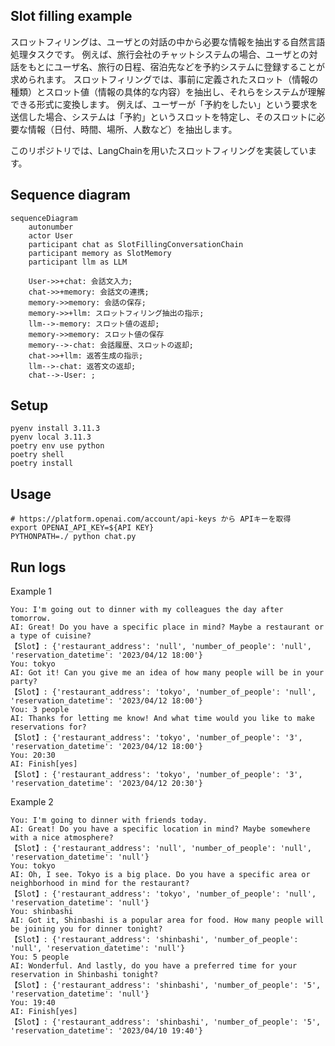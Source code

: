 ## Slot filling example
スロットフィリングは、ユーザとの対話の中から必要な情報を抽出する自然言語処理タスクです。
例えば、旅行会社のチャットシステムの場合、ユーザとの対話をもとにユーザ名、旅行の日程、宿泊先などを予約システムに登録することが求められます。
スロットフィリングでは、事前に定義されたスロット（情報の種類）とスロット値（情報の具体的な内容）を抽出し、それらをシステムが理解できる形式に変換します。
例えば、ユーザーが「予約をしたい」という要求を送信した場合、システムは「予約」というスロットを特定し、そのスロットに必要な情報（日付、時間、場所、人数など）を抽出します。

このリポジトリでは、LangChainを用いたスロットフィリングを実装しています。

## Sequence diagram
```mermaid
sequenceDiagram
    autonumber
    actor User
    participant chat as SlotFillingConversationChain
    participant memory as SlotMemory
    participant llm as LLM

    User->>+chat: 会話文入力;
    chat->>+memory: 会話文の連携;
    memory->>memory: 会話の保存;
    memory->>+llm: スロットフィリング抽出の指示;
    llm-->-memory: スロット値の返却;
    memory->>memory: スロット値の保存
    memory-->-chat: 会話履歴、スロットの返却;
    chat->>+llm: 返答生成の指示;
    llm-->-chat: 返答文の返却;
    chat-->-User: ;

```



## Setup
```
pyenv install 3.11.3
pyenv local 3.11.3
poetry env use python
poetry shell
poetry install
```

## Usage
```
# https://platform.openai.com/account/api-keys から APIキーを取得
export OPENAI_API_KEY=${API KEY}
PYTHONPATH=./ python chat.py
```

## Run logs
Example 1
```
You: I'm going out to dinner with my colleagues the day after tomorrow.
AI: Great! Do you have a specific place in mind? Maybe a restaurant or a type of cuisine?
【Slot】: {'restaurant_address': 'null', 'number_of_people': 'null', 'reservation_datetime': '2023/04/12 18:00'}
You: tokyo
AI: Got it! Can you give me an idea of how many people will be in your party?
【Slot】: {'restaurant_address': 'tokyo', 'number_of_people': 'null', 'reservation_datetime': '2023/04/12 18:00'}
You: 3 people
AI: Thanks for letting me know! And what time would you like to make reservations for?
【Slot】: {'restaurant_address': 'tokyo', 'number_of_people': '3', 'reservation_datetime': '2023/04/12 18:00'}
You: 20:30
AI: Finish[yes]
【Slot】: {'restaurant_address': 'tokyo', 'number_of_people': '3', 'reservation_datetime': '2023/04/12 20:30'}
```

Example 2
```
You: I'm going to dinner with friends today.
AI: Great! Do you have a specific location in mind? Maybe somewhere with a nice atmosphere?
【Slot】: {'restaurant_address': 'null', 'number_of_people': 'null', 'reservation_datetime': 'null'}
You: tokyo
AI: Oh, I see. Tokyo is a big place. Do you have a specific area or neighborhood in mind for the restaurant?
【Slot】: {'restaurant_address': 'tokyo', 'number_of_people': 'null', 'reservation_datetime': 'null'}
You: shinbashi
AI: Got it, Shinbashi is a popular area for food. How many people will be joining you for dinner tonight?
【Slot】: {'restaurant_address': 'shinbashi', 'number_of_people': 'null', 'reservation_datetime': 'null'}
You: 5 people
AI: Wonderful. And lastly, do you have a preferred time for your reservation in Shinbashi tonight?
【Slot】: {'restaurant_address': 'shinbashi', 'number_of_people': '5', 'reservation_datetime': 'null'}
You: 19:40
AI: Finish[yes]
【Slot】: {'restaurant_address': 'shinbashi', 'number_of_people': '5', 'reservation_datetime': '2023/04/10 19:40'}
```
